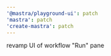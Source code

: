 ```yaml
---
'@mastra/playground-ui': patch
'mastra': patch
'create-mastra': patch
---
```


revamp UI of workflow "Run" pane
